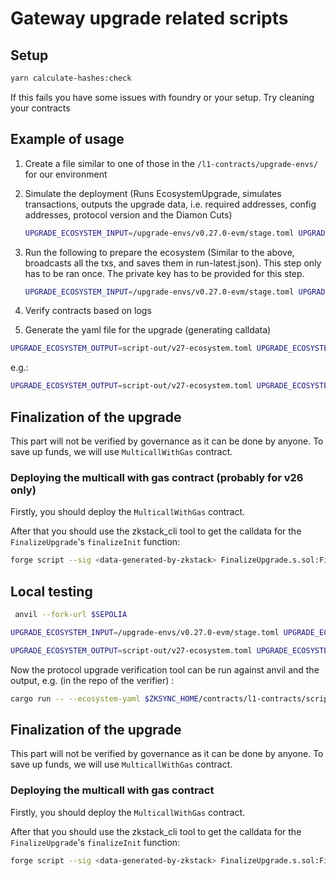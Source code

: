 # Gateway upgrade related scripts

## Setup

```sh
yarn calculate-hashes:check
```

If this fails you have some issues with foundry or your setup. Try cleaning your contracts

## Example of usage

1. Create a file similar to one of those in the `/l1-contracts/upgrade-envs/` for our environment

2. Simulate the deployment (Runs EcosystemUpgrade, simulates transactions, outputs the upgrade data, i.e. required addresses, config addresses, protocol version and the Diamon Cuts)

   ```sh
   UPGRADE_ECOSYSTEM_INPUT=/upgrade-envs/v0.27.0-evm/stage.toml UPGRADE_ECOSYSTEM_OUTPUT=/script-out/v27-ecosystem.toml forge script --sig "run()" EcosystemUpgrade --ffi --rpc-url $SEPOLIA --gas-limit 20000000000
   ```

3. Run the following to prepare the ecosystem (Similar to the above, broadcasts all the txs, and saves them in run-latest.json). This step only has to be ran once. The private key has to be provided for this step.

   ```sh
   UPGRADE_ECOSYSTEM_INPUT=/upgrade-envs/v0.27.0-evm/stage.toml UPGRADE_ECOSYSTEM_OUTPUT=/script-out/v27-ecosystem.toml forge script --sig "run()" EcosystemUpgrade --ffi --rpc-url $SEPOLIA --gas-limit 20000000000 --broadcast --slow
   ```

4. Verify contracts based on logs

5. Generate the yaml file for the upgrade (generating calldata)

```sh
UPGRADE_ECOSYSTEM_OUTPUT=script-out/v27-ecosystem.toml UPGRADE_ECOSYSTEM_OUTPUT_TRANSACTIONS=broadcast/EcosystemUpgrade.s.sol/<CHAIN_ID>/run-latest.json yarn upgrade-yaml-output-generator
```

e.g.:

```sh
UPGRADE_ECOSYSTEM_OUTPUT=script-out/v27-ecosystem.toml UPGRADE_ECOSYSTEM_OUTPUT_TRANSACTIONS=broadcast/EcosystemUpgrade.s.sol/11155111/run-latest.json yarn upgrade-yaml-output-generator
```

## Finalization of the upgrade

This part will not be verified by governance as it can be done by anyone. To save up funds, we will use `MulticallWithGas` contract.

### Deploying the multicall with gas contract (probably for v26 only)

Firstly, you should deploy the `MulticallWithGas` contract.

After that you should use the zkstack_cli tool to get the calldata for the `FinalizeUpgrade`'s `finalizeInit` function:

```sh
forge script --sig <data-generated-by-zkstack> FinalizeUpgrade.s.sol:FinalizeUpgrade --ffi --rpc-url <rpc-url> --gas-limit 20000000000 --broadcast --slow
```

## Local testing

```sh
 anvil --fork-url $SEPOLIA
```

```sh
UPGRADE_ECOSYSTEM_INPUT=/upgrade-envs/v0.27.0-evm/stage.toml UPGRADE_ECOSYSTEM_OUTPUT=/script-out/v27-ecosystem.toml forge script --sig "run()" EcosystemUpgrade --ffi --rpc-url localhost:8545 --gas-limit 20000000000 --broadcast --slow --private-key 0xac0974bec39a17e36ba4a6b4d238ff944bacb478cbed5efcae784d7bf4f2ff80
```

```sh
UPGRADE_ECOSYSTEM_OUTPUT=script-out/v27-ecosystem.toml UPGRADE_ECOSYSTEM_OUTPUT_TRANSACTIONS=broadcast/EcosystemUpgrade.s.sol/11155111/run-latest.json YAML_OUTPUT_FILE=script-out/v27-stage-output.yaml yarn upgrade-yaml-output-generator
```

Now the protocol upgrade verification tool can be run against anvil and the output, e.g. (in the repo of the verifier) :

```sh
cargo run -- --ecosystem-yaml $ZKSYNC_HOME/contracts/l1-contracts/script-out/v27-stage-output.yaml --l1-rpc http://localhost:8545  --era-chain-id 270 --bridgehub-address 0x236D1c3Ff32Bd0Ca26b72Af287E895627c0478cE
```

## Finalization of the upgrade

This part will not be verified by governance as it can be done by anyone. To save up funds, we will use `MulticallWithGas` contract.

### Deploying the multicall with gas contract

Firstly, you should deploy the `MulticallWithGas` contract.

After that you should use the zkstack_cli tool to get the calldata for the `FinalizeUpgrade`'s `finalizeInit` function:

```sh
forge script --sig <data-generated-by-zkstack> FinalizeUpgrade.s.sol:FinalizeUpgrade --ffi --rpc-url <rpc-url> --gas-limit 20000000000 --broadcast --slow
```
